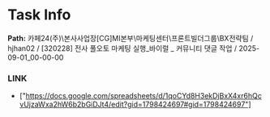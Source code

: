 # Task Info

**Path:** 카페24(주)\본사사업장\[CG]MI본부\마케팅센터\프론트빌더그룹\BX전략팀 / hjhan02 / [320228] 전사 풀오토 마케팅 실행_바이럴 _ 커뮤니티 댓글 작업 / 2025-09-01_00-00-00

### LINK
- ["https://docs.google.com/spreadsheets/d/1qoCYd8H3ekDjBxX4xr6hQcvUjzaWxa2hW6b2bGiDJt4/edit?gid=1798424697#gid=1798424697"]

